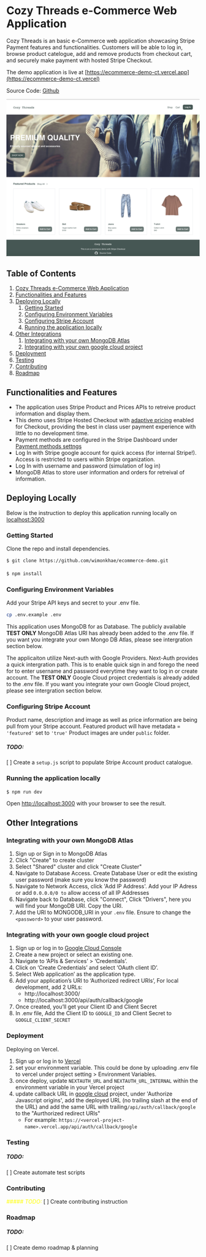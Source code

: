 # Cozy Threads e-Commerce Web Application
Cozy Threads is an basic e-Commerce web application showcasing Stripe Payment features and functionalities. Customers will be able to log in, browse product catelogue, add and remove products from checkout cart, and securely make payment with hosted Stripe Checkout.

The demo application is live at [https://ecommerce-demo-ct.vercel.app](https://ecommerce-demo-ct.vercel)

Source Code: [Github](https://github.com/wimonkhae/cozy-threads)

![Homepage](/public/images/Cozy_Threads.png)

## Table of Contents
1. [Cozy Threads e-Commerce Web Application](#cozy-threads-e-commerce-web-application)
2. [Functionalities and Features](#functionalities-and-features)
3. [Deploying Locally](#deploying-locally)
   1. [Getting Started](#getting-started)
   2. [Configuring Environment Variables](#configuring-environment-variables)
   3. [Configuring Stripe Account](#configuring-stripe-account)
   4. [Running the application locally](#running-the-application-locally)
4. [Other Integrations](#other-integrations)
   1. [Integrating with your own MongoDB Atlas](#integrating-with-your-own-mongodb-atlas)
   2. [Integrating with your own google cloud project](#integrating-with-your-own-google-cloud-project)
5. [Deployment](#deployment)
6. [Testing](#Testing)
7. [Contributing](#contributing)
8. [Roadmap](#roadmap)


## Functionalities and Features
- The application uses Stripe Product and Prices APIs to retreive product information and display them.
- This demo uses Stripe Hosted Checkout with [adaptive pricing](https://dashboard.stripe.com/settings/adaptive-pricing) enabled for Checkout, providing the best in class user payment experience with little to no development time. 
- Payment methods are configured in the Stripe Dashboard under [Payment methods settngs](https://dashboard.stripe.com/test/settings/payment_methods)
- Log In with Stripe google account for quick access (for internal Stripe!). Access is restricted to users within Stripe organization.
- Log In with username and password (simulation of log in)
- MongoDB Atlas to store user information and orders for retreival of information.

## Deploying Locally

Below is the instruction to deploy this application running locally on [localhost:3000](http://localhost:3000/)

### Getting Started

Clone the repo and install dependencies.
```bash
$ git clone https://github.com/wimonkhae/ecommerce-demo.git

$ npm install
```
### Configuring Environment Variables
Add your Stripe API keys and secret to your .env file.
```bash
cp .env.example .env
```
This application uses MongoDB for as Database. The publicly available **TEST ONLY** MongoDB Atlas URI has already been added to the .env file. If you want you integrate your own Mongo DB Atlas, please see intergration section below.

The applicaiton utilize Next-auth with Google Providers. Next-Auth provides a quick intergration path. This is to enable quick sign in and forego the need for to enter username and password everytime they want to log in or create account. The **TEST ONLY**  Google Cloud project credentials is already added to the .env file. If you want you integrate your own Google Cloud project, please see intergration section below.


### Configuring Stripe Account
Product name, description and image as well as price information are being pull from your Stripe account. 
Featured product will have metadata = `'featured'` set to `'true'`
Product images are under `public` folder.

##### *TODO:* 
[ ] Create a `setup.js` script to populate Stripe Account product catalogue.

### Running the application locally
```bash
$ npm run dev
```
Open [http://localhost:3000](http://localhost:3000) with your browser to see the result.


## Other Integrations

### Integrating with your own MongoDB Atlas
1. Sign up or Sign in to MongoDB Atlas
2. Click "Create" to create cluster
3. Select "Shared" cluster and click "Create Cluster"
4. Navigate to Database Access. Create Database User or edit the existing user password (make sure you know the password)
5. Navigate to Network Access, click 'Add IP Address'. Add your IP Adress or add `0.0.0.0/0 to` allow access of all IP Addresses
6. Navigate back to Database, click "Connect", Click "Drivers", here you will find your MongoDB URI. Copy the URI.
7. Add the URI to MONGODB_URI in your `.env` file. Ensure to change the `<password>` to your user password.


### Integrating with your own google cloud project
1. Sign up or log in to [Google Cloud Console](https://console.cloud.google.com/)
2. Create a new project or select an existing one.
3. Navigate to ‘APIs & Services’ > ‘Credentials’.
4. Click on ‘Create Credentials’ and select ‘OAuth client ID’.
5. Select Web application’ as the application type.
6. Add your application’s URI to ‘Authorized redirect URIs’, For local development, add 2 URLs:
    + http://localhost:3000/ 
    + http://localhost:3000/api/auth/callback/google 
7. Once created, you’ll get your Client ID and Client Secret
8. In .env file, Add the Client ID to `GOOGLE_ID` and Client Secret to `GOOGLE_CLIENT_SECRET`


### Deployment
Deploying on Vercel. 
1. Sign up or log in to [Vercel](https://vercel.com/)
2. set your environment variable. This could be done by uploading .env file to vercel under project setting > Environment Variables.
3. once deploy, update `NEXTAUTH_URL` and `NEXTAUTH_URL_INTERNAL` within the environment variable in your Vercel project
4. update callback URL in [google cloud](https://console.cloud.google.com/) project, under 'Authorize Javascript origins', add the deployed URL (no trailing slash at the end of the URL) and add the same URL with trailing`/api/auth/callback/google` to the "Aurthorized redirect URIs" 
    + For example: `https://<vercel-project-name>.vercel.app/api/auth/callback/google`

### Testing
##### *TODO:* 
[ ] Create automate test scripts


### Contributing
<span style="color:yellow">##### *TODO:* </span>
[ ] Create contributing instruction


### Roadmap
##### *TODO:* 
[ ] Create demo roadmap & planning


